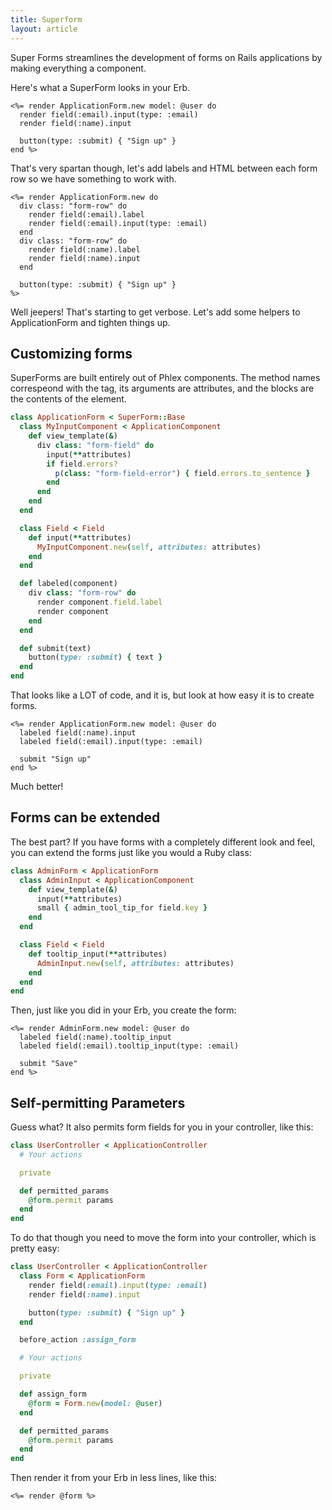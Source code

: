 ```yaml
---
title: Superform
layout: article
---
```


Super Forms streamlines the development of forms on Rails applications by making everything a component.

Here's what a SuperForm looks in your Erb.

```erb
<%= render ApplicationForm.new model: @user do
  render field(:email).input(type: :email)
  render field(:name).input

  button(type: :submit) { "Sign up" }
end %>
```

That's very spartan though, let's add labels and HTML between each form row so we have something to work with.

```erb
<%= render ApplicationForm.new do
  div class: "form-row" do
    render field(:email).label
    render field(:email).input(type: :email)
  end
  div class: "form-row" do
    render field(:name).label
    render field(:name).input
  end

  button(type: :submit) { "Sign up" }
%>
```

Well jeepers! That's starting to get verbose. Let's add some helpers to ApplicationForm and tighten things up.

## Customizing forms

SuperForms are built entirely out of Phlex components. The method names correspeond with the tag, its arguments are attributes, and the blocks are the contents of the element.

```ruby
class ApplicationForm < SuperForm::Base
  class MyInputComponent < ApplicationComponent
    def view_template(&)
      div class: "form-field" do
        input(**attributes)
        if field.errors?
          p(class: "form-field-error") { field.errors.to_sentence }
        end
      end
    end
  end

  class Field < Field
    def input(**attributes)
      MyInputComponent.new(self, attributes: attributes)
    end
  end

  def labeled(component)
    div class: "form-row" do
      render component.field.label
      render component
    end
  end

  def submit(text)
    button(type: :submit) { text }
  end
end
```

That looks like a LOT of code, and it is, but look at how easy it is to create forms.

```erb
<%= render ApplicationForm.new model: @user do
  labeled field(:name).input
  labeled field(:email).input(type: :email)

  submit "Sign up"
end %>
```

Much better!

## Forms can be extended

The best part? If you have forms with a completely different look and feel, you can extend the forms just like you would a Ruby class:

```ruby
class AdminForm < ApplicationForm
  class AdminInput < ApplicationComponent
    def view_template(&)
      input(**attributes)
      small { admin_tool_tip_for field.key }
    end
  end

  class Field < Field
    def tooltip_input(**attributes)
      AdminInput.new(self, attributes: attributes)
    end
  end
end
```

Then, just like you did in your Erb, you create the form:

```erb
<%= render AdminForm.new model: @user do
  labeled field(:name).tooltip_input
  labeled field(:email).tooltip_input(type: :email)

  submit "Save"
end %>
```

## Self-permitting Parameters

Guess what? It also permits form fields for you in your controller, like this:

```ruby
class UserController < ApplicationController
  # Your actions

  private

  def permitted_params
    @form.permit params
  end
end
```

To do that though you need to move the form into your controller, which is pretty easy:

```ruby
class UserController < ApplicationController
  class Form < ApplicationForm
    render field(:email).input(type: :email)
    render field(:name).input

    button(type: :submit) { "Sign up" }
  end

  before_action :assign_form

  # Your actions

  private

  def assign_form
    @form = Form.new(model: @user)
  end

  def permitted_params
    @form.permit params
  end
end
```

Then render it from your Erb in less lines, like this:

```
<%= render @form %>
```
